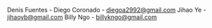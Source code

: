 Denis Fuentes - 
Diego Coronado - diegoa2992@gmail.com
Jihao Ye      -  jihaoyb@gmail.com
Billy Ngo - billykngo@gmail.com
